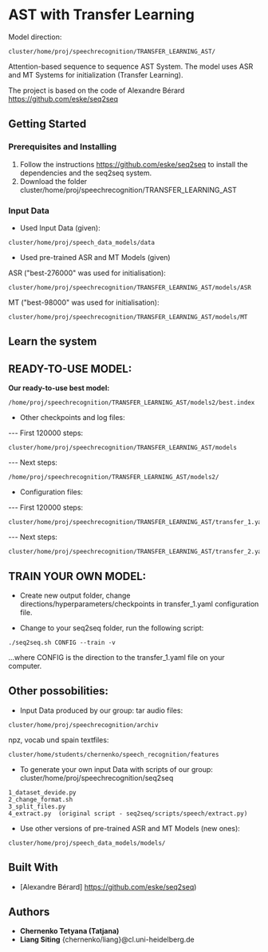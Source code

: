 # AST with Transfer Learning
Model direction: 
```
cluster/home/proj/speechrecognition/TRANSFER_LEARNING_AST/
```
Attention-based sequence to sequence AST System. The model uses ASR and MT Systems for initialization (Transfer Learning).

The project is based on the code of Alexandre Bérard https://github.com/eske/seq2seq

## Getting Started

### Prerequisites and Installing

1. Follow the instructions https://github.com/eske/seq2seq to install the dependencies and the seq2seq system.
2. Download the folder cluster/home/proj/speechrecognition/TRANSFER_LEARNING_AST 

### Input Data

* Used Input Data (given):

```
cluster/home/proj/speech_data_models/data
```

* Used pre-trained ASR and MT Models (given)

ASR ("best-276000" was used for initialisation): 

```
cluster/home/proj/speechrecognition/TRANSFER_LEARNING_AST/models/ASR
```
MT ("best-98000" was used for initialisation): 
```
cluster/home/proj/speechrecognition/TRANSFER_LEARNING_AST/models/MT
```

## Learn the system
## READY-TO-USE MODEL:

 **Our ready-to-use best model:** 
 ```
 /home/proj/speechrecognition/TRANSFER_LEARNING_AST/models2/best.index
```
* Other checkpoints and log files: 

--- First 120000 steps:
```
cluster/home/proj/speechrecognition/TRANSFER_LEARNING_AST/models
```
--- Next steps:
```
/home/proj/speechrecognition/TRANSFER_LEARNING_AST/models2/
```
* Configuration files:

--- First 120000 steps:
```
cluster/home/proj/speechrecognition/TRANSFER_LEARNING_AST/transfer_1.yaml
```
--- Next steps:
```
cluster/home/proj/speechrecognition/TRANSFER_LEARNING_AST/transfer_2.yaml
```
## TRAIN YOUR OWN MODEL:

- Create new output folder, change directions/hyperparameters/checkpoints in transfer_1.yaml configuration file.

- Change to your seq2seq folder, run the following script:
```
./seq2seq.sh CONFIG --train -v 
```
...where CONFIG is the direction to the transfer_1.yaml file on your computer.


## Other possobilities:

* Input Data produced by our group:
tar audio files:
```
cluster/home/proj/speechrecognition/archiv
```
npz, vocab und spain textfiles:
```
cluster/home/students/chernenko/speech_recognition/features
```
* To generate your own input Data with scripts of our group:
cluster/home/proj/speechrecognition/seq2seq

```
1_dataset_devide.py
2_change_format.sh
3_split_files.py
4_extract.py  (original script - seq2seq/scripts/speech/extract.py)
```

* Use other versions of pre-trained ASR and MT Models (new ones):

```
cluster/home/proj/speech_data_models/models/
```

## Built With

* [Alexandre Bérard] https://github.com/eske/seq2seq) 

## Authors

* **Chernenko Tetyana (Tatjana)** 
* **Liang Siting**
{chernenko/liang}@cl.uni-heidelberg.de

